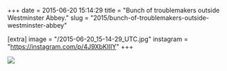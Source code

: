 +++
date = 2015-06-20 15:14:29
title = "Bunch of troublemakers outside Westminster Abbey."
slug = "2015/bunch-of-troublemakers-outside-westminster-abbey"

[extra]
image = "/2015-06-20_15-14-29_UTC.jpg"
instagram = "https://instagram.com/p/4J9XbKIIIY"
+++

<img src="/2015-06-20_15-14-29_UTC.jpg" />
